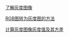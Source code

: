 [了解灰度图像](https://zhuanlan.zhihu.com/p/369907785)

[RGB图转为灰度图的方法](https://blog.csdn.net/m0_49089298/article/details/116541934)

[计算灰度图像灰度值及其方差](https://blog.51cto.com/u_16175498/7075678#:~:text=%E6%AD%A5%E9%AA%A41%EF%BC%9A%E8%AF%BB%E5%8F%96%E5%9B%BE%E5%83%8F%20%E6%AD%A5%E9%AA%A42%EF%BC%9A%E5%B0%86%E5%9B%BE%E5%83%8F%E8%BD%AC%E4%B8%BA%E7%81%B0%E5%BA%A6%E5%9B%BE%20%E6%AD%A5%E9%AA%A43%EF%BC%9A%E8%AE%A1%E7%AE%97%E6%AF%8F%E4%B8%AA%E5%83%8F%E7%B4%A0%E7%9A%84%E7%81%B0%E5%BA%A6%E5%80%BC,%E6%AD%A5%E9%AA%A44%EF%BC%9A%E8%AE%A1%E7%AE%97%E7%81%B0%E5%BA%A6%E5%80%BC%E7%9A%84%E5%B9%B3%E5%9D%87%E5%80%BC%20%E6%AD%A5%E9%AA%A45%EF%BC%9A%E8%AE%A1%E7%AE%97%E6%AF%8F%E4%B8%AA%E5%83%8F%E7%B4%A0%E7%9A%84%E7%81%B0%E5%BA%A6%E5%80%BC%E4%B8%8E%E5%B9%B3%E5%9D%87%E5%80%BC%E7%9A%84%E5%B7%AE%E5%80%BC%E7%9A%84%E5%B9%B3%E6%96%B9%20%E6%AD%A5%E9%AA%A46%EF%BC%9A%E8%AE%A1%E7%AE%97%E5%B7%AE%E5%80%BC%E5%B9%B3%E6%96%B9%E7%9A%84%E5%B9%B3%E5%9D%87%E5%80%BC)